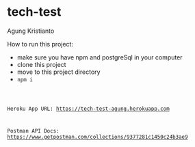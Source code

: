 # tech-test

Agung Kristianto

How to run this project:
- make sure you have npm and postgreSql in your computer
- clone this project
- move to this project directory
- <code>npm i

Heroku App URL:
https://tech-test-agung.herokuapp.com

Postman API Docs:
https://www.getpostman.com/collections/9377281c1450c24b3ae9
